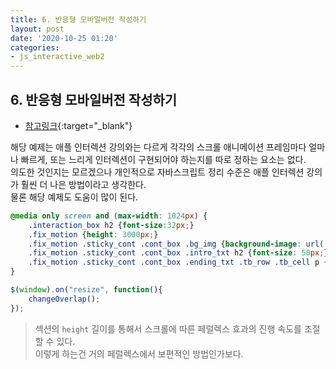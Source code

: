 ```yaml
---
title: 6. 반응형 모바일버전 작성하기
layout: post
date: '2020-10-25 01:20'
categories:
- js_interactive_web2
---
```


## 6. 반응형 모바일버전 작성하기

* [참고링크](https://hyungju-lee.github.io/hyungju-lee-interactions/interactive-web2/study/section7/step3/index.html){:target="_blank"}

해당 예제는 애플 인터렉션 강의와는 다르게 각각의 스크롤 애니메이션 프레임마다 얼마나 빠르게, 또는 느리게 인터렉션이 구현되어야 하는지를 따로 정하는 요소는 없다.  
의도한 것인지는 모르겠으나 개인적으로 자바스크립트 정리 수준은 애플 인터렉션 강의가 훨씬 더 나은 방법이라고 생각한다.  
물론 해당 예제도 도움이 많이 된다.

```css
@media only screen and (max-width: 1024px) {
    .interaction_box h2 {font-size:32px;}
    .fix_motion {height: 3000px;}
    .fix_motion .sticky_cont .cont_box .bg_img {background-image: url('../images/steve_jobs_m.jpg'); }
    .fix_motion .sticky_cont .cont_box .intro_txt h2 {font-size: 50px;}
    .fix_motion .sticky_cont .cont_box .ending_txt .tb_row .tb_cell p {font-size:50px;}
}
```

```javascript
$(window).on("resize", function(){
    changeOverlap();
});
```

>섹션의 `height` 길이를 통해서 스크롤에 따른 페럴렉스 효과의 진행 속도를 조절할 수 있다.  
>이렇게 하는건 거의 페럴렉스에서 보편적인 방법인가보다.